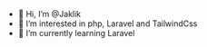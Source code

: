 - 👋 Hi, I’m @Jaklik
- 👀 I’m interested in php, Laravel and TailwindCss
- 🌱 I’m currently learning Laravel

<!---
Jaklik/Jaklik is a ✨ special ✨ repository because its `README.md` (this file) appears on your GitHub profile.
You can click the Preview link to take a look at your changes.
--->
